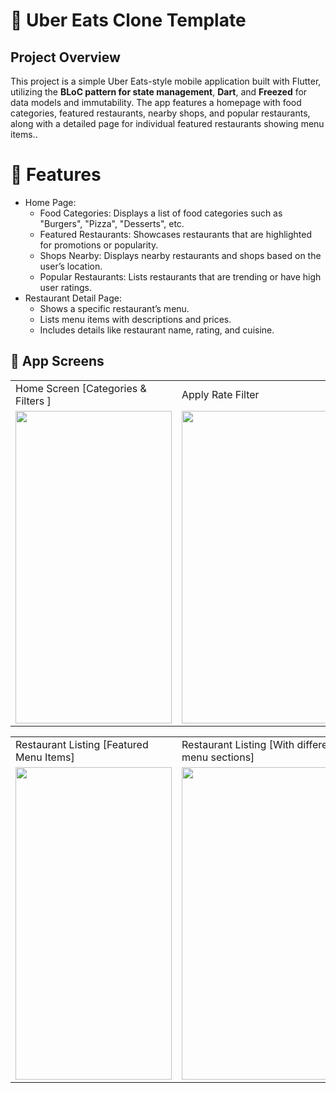 # 🛵 Uber Eats Clone Template

## Project Overview

This project is a simple Uber Eats-style mobile application built with Flutter, utilizing the **BLoC pattern for state management**, **Dart**, and **Freezed** for data models and immutability. The app features a homepage with food categories, featured restaurants, nearby shops, and popular restaurants, along with a detailed page for individual featured restaurants showing menu items..

# 📱 Features
* Home Page:
   * Food Categories: Displays a list of food categories such as "Burgers", "Pizza", "Desserts", etc.
  * Featured Restaurants: Showcases restaurants that are highlighted for promotions or popularity.
  * Shops Nearby: Displays nearby restaurants and shops based on the user’s location.
  * Popular Restaurants: Lists restaurants that are trending or have high user ratings.
* Restaurant Detail Page:
     * Shows a specific restaurant’s menu.
     * Lists menu items with descriptions and prices.
     * Includes details like restaurant name, rating, and cuisine.


## 🎨 App Screens

 <table>
  <tr>
     <td>Home Screen [Categories & Filters ]</td>
     <td>Apply Rate Filter</td>
     <td>Home Screen [Featured, Popular Restaurants & Shops]</td>
  </tr>
  <tr>
    <td><img src="https://github.com/user-attachments/assets/b690c4fa-5c49-42a1-94d9-666b32a06f8c" width=250 height=500></td>
    <td><img src="https://github.com/user-attachments/assets/7f9ee62e-320a-4b4d-bcb2-eef4be33798c" width=250 height=500></td>
    <td><img src="https://github.com/user-attachments/assets/843072f5-da11-451b-8e23-3eee47de9b7f" width=250 height=500></td>
  </tr>
 </table>
  <table>
  <tr>
     <td>Restaurant Listing [Featured Menu Items]</td>
     <td>Restaurant Listing [With different menu sections]</td>
    
  </tr>
  <tr>
    <td><img src="https://github.com/user-attachments/assets/4e1cf53c-f258-4fb9-a1ff-9759ffa721ce" width=250 height=500></td>
    <td><img src="https://github.com/user-attachments/assets/a40f4b96-68a1-4328-a196-38b17a97283a" width=250 height=500>
  </tr>
 </table>
